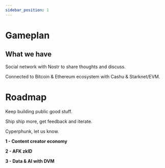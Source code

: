 ```yaml
---
sidebar_position: 1
---
```


# Gameplan


## What we have

Social network with Nostr to share thoughts and discuss.

Connected to Bitcoin & Ethereum ecosystem with Cashu & Starknet/EVM.


# Roadmap

Keep building public good stuff.

Ship ship more, get feedback and iterate.

Cyperphunk, let us know.

**1 - Content creator economy**

**2 - AFK zkID**

**3 - Data & AI with DVM**

<!-- **1 - Cairo implementation of Nostr signature verification**

**2 - Starknet account contract implementation, controlled by Nostr keypair**

**3 - AFK landing page**

**4 - SocialPay feature to send and receive tips through Nostr signed messages**

**5 - Implement a full Nostr client application with Starknet integration**

**6 - Run Nostr relay server**

**7- Crossover with Vault to bring Social features to the Vault application** -->
